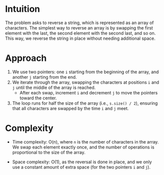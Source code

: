# Intuition
The problem asks to reverse a string, which is represented as an array of characters. The simplest way to reverse an array is by swapping the first element with the last, the second element with the second last, and so on. This way, we reverse the string in place without needing additional space.

# Approach
1. We use two pointers: one `i` starting from the beginning of the array, and another `j` starting from the end.
2. We iterate through the array, swapping the characters at positions `i` and `j` until the middle of the array is reached.
   - After each swap, increment `i` and decrement `j` to move the pointers toward the center.
3. The loop runs for half the size of the array (i.e., `s.size() / 2`), ensuring that all characters are swapped by the time `i` and `j` meet.

# Complexity
- Time complexity: O(n), where `n` is the number of characters in the array. We swap each element exactly once, and the number of operations is proportional to the size of the array.
  
- Space complexity: O(1), as the reversal is done in place, and we only use a constant amount of extra space (for the two pointers `i` and `j`).
